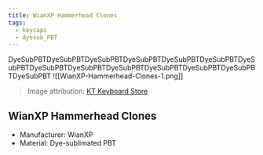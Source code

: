 ```yaml
---
title: WianXP Hammerhead Clones
tags:
  - keycaps
  - dyesub_PBT
---
```

DyeSubPBTDyeSubPBTDyeSubPBTDyeSubPBTDyeSubPBTDyeSubPBTDyeSubPBTDyeSubPBTDyeSubPBTDyeSubPBTDyeSubPBTDyeSubPBTDyeSubPBTDyeSubPBT
![[WianXP-Hammerhead-Clones-1.png]]

> Image attribution: [KT Keyboard Store](https://www.aliexpress.us/item/3256802855831961.html?gatewayAdapt=glo2usa4itemAdapt)

## WianXP Hammerhead Clones
- Manufacturer: WianXP
- Material: Dye-sublimated PBT
